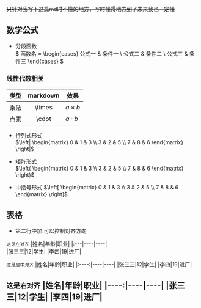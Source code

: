  ~~只针对我写下这篇md时不懂的地方，写时懂得地方到了未来我也一定懂~~
## 数学公式
* 分段函数  
$ 函数名 = \begin{cases}
公式一 & 条件一 \\
公式二 & 条件二 \\
公式三 & 条件三 
\end{cases} $  
### 线性代数相关
| 类型 | markdown | 效果 |
|-|:-:|-|
|乘法| \times | $a \times b$ |
|点乘| \cdot | $a \cdot b$ |
* 行列式形式  
$\left| \begin{matrix}  
0 & 1 & 3 \\
3 & 2 & 5 \\
7 & 8 & 6  
\end{matrix} \right|$

* 矩阵形式  
$\left( \begin{matrix}  
0 & 1 & 3 \\
3 & 2 & 5 \\
7 & 8 & 6  
\end{matrix} \right)$

* 中括号形式
$\left[ \begin{matrix}  
0 & 1 & 3 \\
3 & 2 & 5 \\
7 & 8 & 6  
\end{matrix} \right]$
## 表格
* 第二行中加:可以控制对齐方向  

`这是左对齐`
|姓名|年龄|职业|
|:---|----|----|        
|张三三|12|学生|
|李四|19|进厂|

`这是居中对齐`
|姓名|年龄|职业|
|:----:|----|----|
|张三三|12|学生|
|李四|19|进厂|

`这是右对齐`
|姓名|年龄|职业|
|----:|----|----|
|张三三|12|学生|
|李四|19|进厂|
---